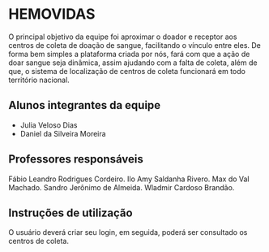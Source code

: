 # HEMOVIDAS



  O principal objetivo da equipe foi aproximar o doador e receptor aos centros de coleta de doação de sangue, facilitando o vínculo entre eles. De forma bem simples a plataforma criada por nós, fará com que a ação de doar sangue seja dinâmica, assim ajudando com a falta de coleta, além de que, o sistema de localização de centros de coleta funcionará em todo território nacional.

## Alunos integrantes da equipe

* Julia Veloso Dias
* Daniel da Silveira Moreira

## Professores responsáveis

Fábio Leandro Rodrigues Cordeiro.
Ilo Amy Saldanha Rivero.
Max do Val Machado.
Sandro Jerônimo de Almeida.
Wladmir Cardoso Brandão.

## Instruções de utilização

O usuário deverá criar seu login, em seguida, poderá ser consultado os centros de coleta.

